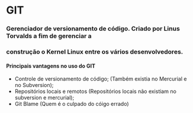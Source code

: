 # GIT

### Gerenciador de versionamento de código. Criado por Linus Torvalds a fim de gerenciar a 
### construção o Kernel Linux entre os vários desenvolvedores.

#### Principais vantagens no uso do GIT

* Controle de versionamento de código; (Também existia no Mercurial e no Subversion);
* Repositórios locais e remotos (Repositórios locais não existiam no subversion e mercurial);
* Git Blame (Quem é o culpado do cóigo errado)
